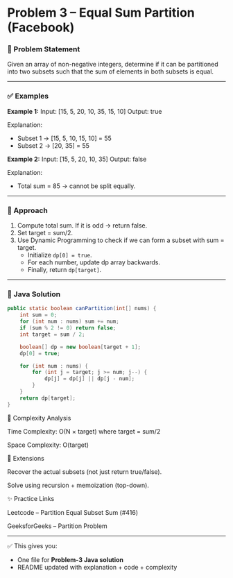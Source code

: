 # Problem 3 – Equal Sum Partition (Facebook)

### 📌 Problem Statement

Given an array of non-negative integers, determine if it can be partitioned into two subsets such that the sum of elements in both subsets is equal.

---

### ✅ Examples

**Example 1:**
Input: [15, 5, 20, 10, 35, 15, 10]
Output: true

Explanation:

- Subset 1 → [15, 5, 10, 15, 10] = 55
- Subset 2 → [20, 35] = 55

**Example 2:**
Input: [15, 5, 20, 10, 35]
Output: false

Explanation:

- Total sum = 85 → cannot be split equally.

---

### 📌 Approach

1. Compute total sum. If it is odd → return false.
2. Set target = sum/2.
3. Use Dynamic Programming to check if we can form a subset with sum = target.
   - Initialize `dp[0] = true`.
   - For each number, update dp array backwards.
   - Finally, return `dp[target]`.

---

### 📌 Java Solution

```java
public static boolean canPartition(int[] nums) {
    int sum = 0;
    for (int num : nums) sum += num;
    if (sum % 2 != 0) return false;
    int target = sum / 2;

    boolean[] dp = new boolean[target + 1];
    dp[0] = true;

    for (int num : nums) {
        for (int j = target; j >= num; j--) {
            dp[j] = dp[j] || dp[j - num];
        }
    }
    return dp[target];
}
```

📌 Complexity Analysis

Time Complexity: O(N × target) where target = sum/2

Space Complexity: O(target)

🚀 Extensions

Recover the actual subsets (not just return true/false).

Solve using recursion + memoization (top-down).

✨ Practice Links

Leetcode – Partition Equal Subset Sum (#416)

GeeksforGeeks – Partition Problem

---

✅ This gives you:

- One file for **Problem-3 Java solution**
- README updated with explanation + code + complexity
